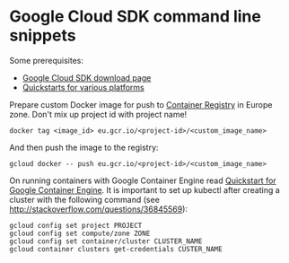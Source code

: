 # Google Cloud SDK command line snippets
Some prerequisites:
* [Google Cloud SDK download page](https://cloud.google.com/sdk/)
* [Quickstarts for various platforms](https://cloud.google.com/sdk/docs/quickstarts)

Prepare custom Docker image for push to [Container Registry](https://cloud.google.com/container-registry/) in Europe zone. Don't mix up project id with project name!
```
docker tag <image_id> eu.gcr.io/<project-id>/<custom_image_name>
```
And then push the image to the registry:
```
gcloud docker -- push eu.gcr.io/<project-id>/<custom_image_name>
```

On running containers with Google Container Engine read [Quickstart for Google Container Engine](https://cloud.google.com/container-engine/docs/quickstart). It is important to set up kubectl after creating a cluster with the following command (see http://stackoverflow.com/questions/36845569):
```
gcloud config set project PROJECT
gcloud config set compute/zone ZONE
gcloud config set container/cluster CLUSTER_NAME
gcloud container clusters get-credentials CUSTER_NAME
```
